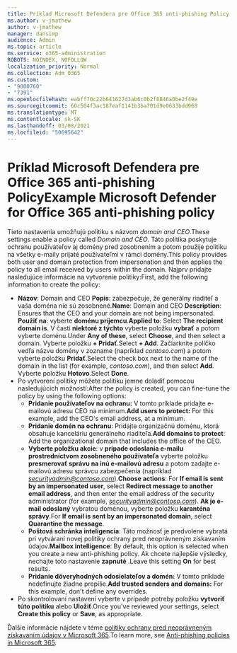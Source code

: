 ```yaml
---
title: Príklad Microsoft Defendera pre Office 365 anti-phishing Policy
ms.author: v-jmathew
author: v-jmathew
manager: dansimp
audience: Admin
ms.topic: article
ms.service: o365-administration
ROBOTS: NOINDEX, NOFOLLOW
localization_priority: Normal
ms.collection: Adm_O365
ms.custom:
- "9000760"
- "7391"
ms.openlocfilehash: eabff70c22b641627d3ab6c0b2f8846a0be2f49e
ms.sourcegitcommit: 60c504f3ac187eaf1141b3ba701d9e0633bdd968
ms.translationtype: MT
ms.contentlocale: sk-SK
ms.lasthandoff: 03/08/2021
ms.locfileid: "50695642"
---
```

# <a name="example-microsoft-defender-for-office-365-anti-phishing-policy"></a><span data-ttu-id="20c10-102">Príklad Microsoft Defendera pre Office 365 anti-phishing Policy</span><span class="sxs-lookup"><span data-stu-id="20c10-102">Example Microsoft Defender for Office 365 anti-phishing policy</span></span>

<span data-ttu-id="20c10-103">Tieto nastavenia umožňujú politiku s názvom *domain and CEO*.</span><span class="sxs-lookup"><span data-stu-id="20c10-103">These settings enable a policy called *Domain and CEO*.</span></span> <span data-ttu-id="20c10-104">Táto politika poskytuje ochranu používateľov aj domény pred zosobnením a potom použije politiku na všetky e-maily prijaté používateľmi v rámci domény.</span><span class="sxs-lookup"><span data-stu-id="20c10-104">This policy provides both user and domain protection from impersonation and then applies the policy to all email received by users within the domain.</span></span> <span data-ttu-id="20c10-105">Najprv pridajte nasledujúce informácie na vytvorenie politiky:</span><span class="sxs-lookup"><span data-stu-id="20c10-105">First, add the following information to create the policy:</span></span>

- <span data-ttu-id="20c10-106">**Názov**: Domain and CEO **Popis**: zabezpečuje, že generálny riaditeľ a vaša doména nie sú zosobnené.</span><span class="sxs-lookup"><span data-stu-id="20c10-106">**Name**: Domain and CEO **Description**: Ensures that the CEO and your domain are not being impersonated.</span></span>
  <span data-ttu-id="20c10-107">**Použiť na**: vyberte **doménu príjemcu**.</span><span class="sxs-lookup"><span data-stu-id="20c10-107">**Applied to**: Select **The recipient domain is**.</span></span> <span data-ttu-id="20c10-108">V časti **niektoré z týchto** vyberte položku **vybrať** a potom vyberte doménu.</span><span class="sxs-lookup"><span data-stu-id="20c10-108">Under **Any of these**, select **Choose**, and then select a domain.</span></span> <span data-ttu-id="20c10-109">Vyberte položku **+ Pridať**.</span><span class="sxs-lookup"><span data-stu-id="20c10-109">Select **+ Add**.</span></span> <span data-ttu-id="20c10-110">Začiarknite políčko vedľa názvu domény v zozname (napríklad *contoso.com*) a potom vyberte položku **Pridať**.</span><span class="sxs-lookup"><span data-stu-id="20c10-110">Select the check box next to the name of the domain in the list (for example, *contoso.com*), and then select **Add**.</span></span> <span data-ttu-id="20c10-111">Vyberte položku **Hotovo**.</span><span class="sxs-lookup"><span data-stu-id="20c10-111">Select **Done**.</span></span>
- <span data-ttu-id="20c10-112">Po vytvorení politiky môžete politiku jemne doladiť pomocou nasledujúcich možností:</span><span class="sxs-lookup"><span data-stu-id="20c10-112">After the policy is created, you can fine-tune the policy by using the following options:</span></span>
  - <span data-ttu-id="20c10-113">**Pridanie používateľov na ochranu:** V tomto príklade pridajte e-mailovú adresu CEO na minimum.</span><span class="sxs-lookup"><span data-stu-id="20c10-113">**Add users to protect:** For this example, add the CEO's email address, at a minimum.</span></span>
  - <span data-ttu-id="20c10-114">**Pridanie domén na ochranu**: Pridajte organizačnú doménu, ktorá obsahuje kanceláriu generálneho riaditeľa.</span><span class="sxs-lookup"><span data-stu-id="20c10-114">**Add domains to protect**: Add the organizational domain that includes the office of the CEO.</span></span>
  - <span data-ttu-id="20c10-115">**Vyberte položku akcie**: v **prípade odoslania e-mailu prostredníctvom zosobneného používateľa** vyberte položku **presmerovať správu na inú e-mailovú adresu** a potom zadajte e-mailovú adresu správcu zabezpečenia (napríklad *securityadmin@contoso.com*).</span><span class="sxs-lookup"><span data-stu-id="20c10-115">**Choose actions**: For **If email is sent by an impersonated user**, select **Redirect message to another email address**, and then enter the email address of the security administrator (for example, *securityadmin@contoso.com*).</span></span> <span data-ttu-id="20c10-116">**Ak je e-mail odoslaný** vybratou doménou, vyberte položku **karanténa správy**.</span><span class="sxs-lookup"><span data-stu-id="20c10-116">For **If email is sent by an impersonated domain**, select **Quarantine the message**.</span></span>
  - <span data-ttu-id="20c10-117">**Poštová schránka inteligencia**: Táto možnosť je predvolene vybratá pri vytváraní novej politiky ochrany pred neoprávneným získavaním údajov.</span><span class="sxs-lookup"><span data-stu-id="20c10-117">**Mailbox intelligence**: By default, this option is selected when you create a new anti-phishing policy.</span></span> <span data-ttu-id="20c10-118">Ak chcete najlepšie výsledky, nechajte toto nastavenie **zapnuté** .</span><span class="sxs-lookup"><span data-stu-id="20c10-118">Leave this setting **On** for best results.</span></span>
  - <span data-ttu-id="20c10-119">**Pridanie dôveryhodných odosielateľov a domén:** V tomto príklade nedefinujte žiadne prepíše.</span><span class="sxs-lookup"><span data-stu-id="20c10-119">**Add trusted senders and domains:** For this example, don't define any overrides.</span></span>
- <span data-ttu-id="20c10-120">Po skontrolovaní nastavení vyberte v prípade potreby položku **vytvoriť túto politiku** alebo **Uložiť**.</span><span class="sxs-lookup"><span data-stu-id="20c10-120">Once you've reviewed your settings, select **Create this policy** or **Save**, as appropriate.</span></span>

<span data-ttu-id="20c10-121">Ďalšie informácie nájdete v téme [politiky ochrany pred neoprávneným získavaním údajov v Microsoft 365](https://go.microsoft.com/fwlink/?linkid=2092235).</span><span class="sxs-lookup"><span data-stu-id="20c10-121">To learn more, see [Anti-phishing policies in Microsoft 365](https://go.microsoft.com/fwlink/?linkid=2092235).</span></span>
